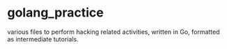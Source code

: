 # golang_practice
various files to perform hacking related activities, written in Go, formatted as intermediate tutorials.
